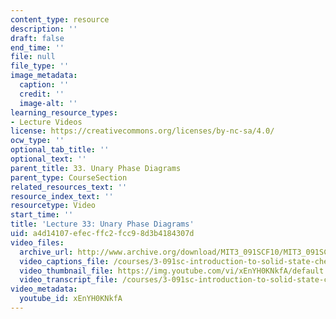 ```yaml
---
content_type: resource
description: ''
draft: false
end_time: ''
file: null
file_type: ''
image_metadata:
  caption: ''
  credit: ''
  image-alt: ''
learning_resource_types:
- Lecture Videos
license: https://creativecommons.org/licenses/by-nc-sa/4.0/
ocw_type: ''
optional_tab_title: ''
optional_text: ''
parent_title: 33. Unary Phase Diagrams
parent_type: CourseSection
related_resources_text: ''
resource_index_text: ''
resourcetype: Video
start_time: ''
title: 'Lecture 33: Unary Phase Diagrams'
uid: a4d14107-efec-ffc2-fcc9-8d3b4184307d
video_files:
  archive_url: http://www.archive.org/download/MIT3_091SCF10/MIT3_091SCF10lec33_300k.mp4
  video_captions_file: /courses/3-091sc-introduction-to-solid-state-chemistry-fall-2010/83012f30fe56543e8bdbed9026e5c8af_xEnYH0KNkfA.vtt
  video_thumbnail_file: https://img.youtube.com/vi/xEnYH0KNkfA/default.jpg
  video_transcript_file: /courses/3-091sc-introduction-to-solid-state-chemistry-fall-2010/befaaeb615b85bc1d7affc2c015f1534_xEnYH0KNkfA.pdf
video_metadata:
  youtube_id: xEnYH0KNkfA
---
```

